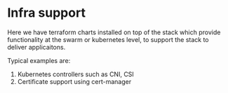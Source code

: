 # Infra support

Here we have terraform charts installed on top of the stack which provide
functionality at the swarm or kubernetes level, to support the stack to
deliver applicaitons.

Typical examples are:

1. Kubernetes controllers such as CNI, CSI
2. Certificate support using cert-manager
